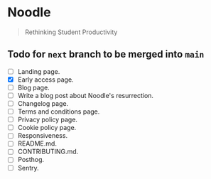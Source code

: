# Noodle

> Rethinking Student Productivity

## Todo for `next` branch to be merged into `main`

- [ ] Landing page.
- [x] Early access page.
- [ ] Blog page.
- [ ] Write a blog post about Noodle's resurrection.
- [ ] Changelog page.
- [ ] Terms and conditions page.
- [ ] Privacy policy page.
- [ ] Cookie policy page.
- [ ] Responsiveness.
- [ ] README.md.
- [ ] CONTRIBUTING.md.
- [ ] Posthog.
- [ ] Sentry.
